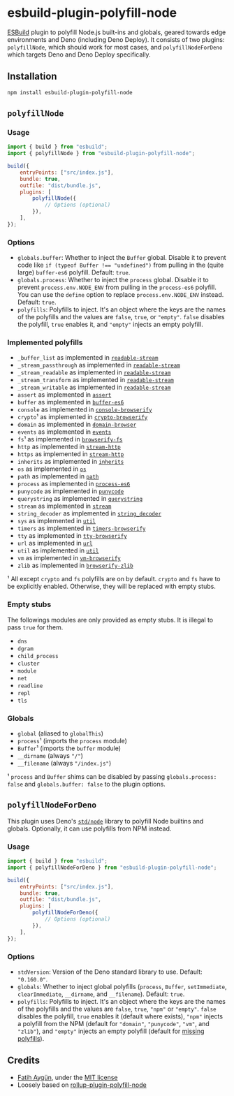 # esbuild-plugin-polyfill-node

[ESBuild](https://esbuild.github.io/) plugin to polyfill Node.js built-ins and globals, geared towards edge environments and Deno (including Deno Deploy). It consists of two plugins: `polyfillNode`, which should work for most cases, and `polyfillNodeForDeno` which targets Deno and Deno Deploy specifically.

## Installation

```sh
npm install esbuild-plugin-polyfill-node
```

## `polyfillNode`

### Usage

```js
import { build } from "esbuild";
import { polyfillNode } from "esbuild-plugin-polyfill-node";

build({
	entryPoints: ["src/index.js"],
	bundle: true,
	outfile: "dist/bundle.js",
	plugins: [
		polyfillNode({
			// Options (optional)
		}),
	],
});
```

### Options

- `globals.buffer`: Whether to inject the `Buffer` global. Disable it to prevent code like `if (typeof Buffer !== "undefined")` from pulling in the (quite large) `buffer-es6` polyfill. Default: `true`.
- `globals.process`: Whether to inject the `process` global. Disable it to prevent `process.env.NODE_ENV` from pulling in the `process-es6` polyfill. You can use the `define` option to replace `process.env.NODE_ENV` instead. Default: `true`.
- `polyfills`: Polyfills to inject. It's an object where the keys are the names of the polyfills and the values are `false`, `true`, or `"empty"`. `false` disables the polyfill, `true` enables it, and `"empty"` injects an empty polyfill.

### Implemented polyfills

- `_buffer_list` as implemented in [`readable-stream`](https://www.npmjs.com/package/readable-stream)
- `_stream_passthrough` as implemented in [`readable-stream`](https://www.npmjs.com/package/readable-stream)
- `_stream_readable` as implemented in [`readable-stream`](https://www.npmjs.com/package/readable-stream)
- `_stream_transform` as implemented in [`readable-stream`](https://www.npmjs.com/package/readable-stream)
- `_stream_writable` as implemented in [`readable-stream`](https://www.npmjs.com/package/readable-stream)
- `assert` as implemented in [`assert`](https://www.npmjs.com/package/assert)
- `buffer` as implemented in [`buffer-es6`](https://www.npmjs.com/package/buffer-es6)
- `console` as implemented in [`console-browserify`](https://www.npmjs.com/package/console-browserify)
- `crypto`¹ as implemented in [`crypto-browserify`](https://www.npmjs.com/package/crypto-browserify)
- `domain` as implemented in [`domain-browser`](https://www.npmjs.com/package/domain-browser)
- `events` as implemented in [`events`](https://www.npmjs.com/package/events)
- `fs`¹ as implemented in [`browserify-fs`](https://www.npmjs.com/package/browserify-fs)
- `http` as implemented in [`stream-http`](https://www.npmjs.com/package/stream-http)
- `https` as implemented in [`stream-http`](https://www.npmjs.com/package/stream-http)
- `inherits` as implemented in [`inherits`](https://www.npmjs.com/package/inherits)
- `os` as implemented in [`os`](https://www.npmjs.com/package/os)
- `path` as implemented in [`path`](https://www.npmjs.com/package/path)
- `process` as implemented in [`process-es6`](https://www.npmjs.com/package/process-es6)
- `punycode` as implemented in [`punycode`](https://www.npmjs.com/package/punycode)
- `querystring` as implemented in [`querystring`](https://www.npmjs.com/package/querystring)
- `stream` as implemented in [`stream`](https://www.npmjs.com/package/stream)
- `string_decoder` as implemented in [`string_decoder`](https://www.npmjs.com/package/string_decoder)
- `sys` as implemented in [`util`](https://www.npmjs.com/package/util)
- `timers` as implemented in [`timers-browserify`](https://www.npmjs.com/package/timers-browserify)
- `tty` as implemented in [`tty-browserify`](https://www.npmjs.com/package/tty-browserify)
- `url` as implemented in [`url`](https://www.npmjs.com/package/url)
- `util` as implemented in [`util`](https://www.npmjs.com/package/util)
- `vm` as implemented in [`vm-browserify`](https://www.npmjs.com/package/vm-browserify)
- `zlib` as implemented in [`browserify-zlib`](https://www.npmjs.com/package/browserify-zlib)

¹ All except `crypto` and `fs` polyfills are on by default. `crypto` and `fs` have to be explicitly enabled. Otherwise, they will be replaced with empty stubs.

### Empty stubs

The followings modules are only provided as empty stubs. It is illegal to pass `true` for them.

- `dns`
- `dgram`
- `child_process`
- `cluster`
- `module`
- `net`
- `readline`
- `repl`
- `tls`

### Globals

- `global` (aliased to `globalThis`)
- `process`¹ (imports the `process` module)
- `Buffer`¹ (imports the `buffer` module)
- `__dirname` (always `"/"`)
- `__filename` (always `"/index.js"`)

¹ `process` and `Buffer` shims can be disabled by passing `globals.process: false` and `globals.buffer: false` to the plugin options.

## `polyfillNodeForDeno`

This plugin uses Deno's [`std/node`](https://deno.land/std/node) library to polyfill Node builtins and globals. Optionally, it can use polyfills from NPM instead.

### Usage

```js
import { build } from "esbuild";
import { polyfillNodeForDeno } from "esbuild-plugin-polyfill-node";

build({
	entryPoints: ["src/index.js"],
	bundle: true,
	outfile: "dist/bundle.js",
	plugins: [
		polyfillNodeForDeno({
			// Options (optional)
		}),
	],
});
```

### Options

- `stdVersion`: Version of the Deno standard library to use. Default: `"0.160.0"`.
- `globals`: Whether to inject global polyfills (`process`, `Buffer`, `setImmediate`, `clearImmediate`, `__dirname`, and `__filename`). Default: `true`.
- `polyfills`: Polyfills to inject. It's an object where the keys are the names of the polyfills and the values are `false`, `true`, `"npm"` or `"empty"`. `false` disables the polyfill, `true` enables it (default where exists), `"npm"` injects a polyfill from the NPM (default for `"domain"`, `"punycode"`, `"vm"`, and `"zlib"`), and `"empty"` injects an empty polyfill (default for [missing polyfills](#empty-stubs)).

## Credits

- [Fatih Aygün](https://github.com/cyco130), under the [MIT license](./LICENSE)
- Loosely based on [rollup-plugin-polyfill-node](https://github.com/FredKSchott/rollup-plugin-polyfill-node)
